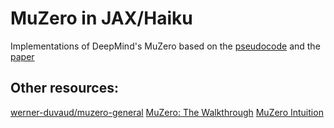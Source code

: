 # MuZero in JAX/Haiku

Implementations of DeepMind's MuZero based on the [pseudocode](https://arxiv.org/src/1911.08265v2/anc/pseudocode.py)
and the [paper](https://arxiv.org/abs/1911.08265)











## Other resources:
[werner-duvaud/muzero-general](https://github.com/werner-duvaud/muzero-general)
[MuZero: The Walkthrough](https://medium.com/applied-data-science/how-to-build-your-own-muzero-in-python-f77d5718061a)
[MuZero Intuition](https://www.furidamu.org/blog/2020/12/22/muzero-intuition/) 
